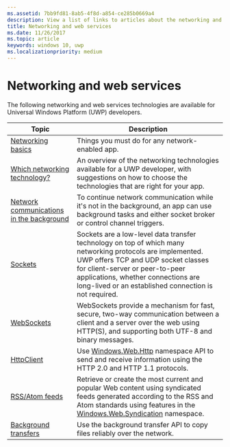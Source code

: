 ```yaml
---
ms.assetid: 7bb9fd81-8ab5-4f8d-a854-ce285b0669a4
description: View a list of links to articles about the networking and web services technologies available for Universal Windows Platform (UWP) developers.
title: Networking and web services
ms.date: 11/26/2017
ms.topic: article
keywords: windows 10, uwp
ms.localizationpriority: medium
---
```

# Networking and web services

The following networking and web services technologies are available for Universal Windows Platform (UWP) developers.

| Topic | Description |
| - | - |
| [Networking basics](networking-basics.md) | Things you must do for any network-enabled app. |
| [Which networking technology?](which-networking-technology.md) | An overview of the networking technologies available for a UWP developer, with suggestions on how to choose the technologies that are right for your app. |
| [Network communications in the background](network-communications-in-the-background.md) | To continue network communication while it's not in the background, an app can use background tasks and either socket broker or control channel triggers. |
| [Sockets](sockets.md) | Sockets are a low-level data transfer technology on top of which many networking protocols are implemented. UWP offers TCP and UDP socket classes for client-server or peer-to-peer applications, whether connections are long-lived or an established connection is not required. |
| [WebSockets](websockets.md) | WebSockets provide a mechanism for fast, secure, two-way communication between a client and a server over the web using HTTP(S), and supporting both UTF-8 and binary messages. |
| [HttpClient](httpclient.md) | Use [Windows.Web.Http](/uwp/api/Windows.Web.Http) namespace API to send and receive information using the HTTP 2.0 and HTTP 1.1 protocols. |
| [RSS/Atom feeds](web-feeds.md) | Retrieve or create the most current and popular Web content using syndicated feeds generated according to the RSS and Atom standards using features in the [Windows.Web.Syndication](/uwp/api/Windows.Web.Syndication) namespace. |
| [Background transfers](background-transfers.md) | Use the background transfer API to copy files reliably over the network. |